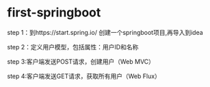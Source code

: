 # first-springboot

step 1：到https://start.spring.io/ 创建一个springboot项目,再导入到idea

step 2：定义用户模型，包括属性：用户ID和名称

step 3:客户端发送POST请求，创建用户（Web MVC）

step 4:客户端发送GET请求，获取所有用户（Web Flux）
